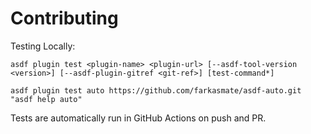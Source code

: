 # Contributing

Testing Locally:

```shell
asdf plugin test <plugin-name> <plugin-url> [--asdf-tool-version <version>] [--asdf-plugin-gitref <git-ref>] [test-command*]

asdf plugin test auto https://github.com/farkasmate/asdf-auto.git "asdf help auto"
```

Tests are automatically run in GitHub Actions on push and PR.
